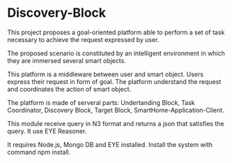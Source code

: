 # Discovery-Block

This project proposes a goal-oriented platform able to perform a set of task necessary to achieve the request expressed by user.

The proposed scenario is constituted by an intelligent environment in which they are immersed several smart objects.

This platform is a middleware between user and smart object. Users express their request in form of goal. The platform understand the request and coordinates the action of smart object.

The platform is made of serveral parts: Undertanding Block, Task Coordinator, Discovery Block, Target Block, SmartHome-Application-Client.

This module receive query in N3 format and returns a json that satisfies the query. It use EYE Reasoner.

It requires Node.js, Mongo DB and EYE installed. 
Install the system with command npm install. 

